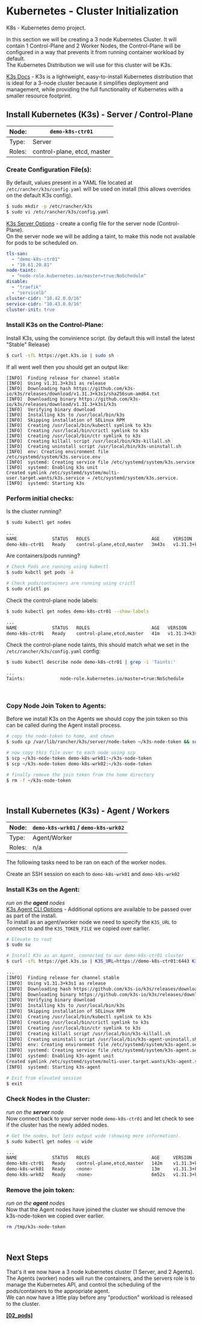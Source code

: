 # Kubernetes - Cluster Initialization
K8s - Kubernetes demo project.

In this section we will be creating a 3 node Kubernetes Cluster. It will contain 1 Control-Plane and 2 Worker Nodes, the Control-Plane will be configured in a way that prevents it from running container workload by default. <br/>
The Kubernetes Distribution we will use for this cluster will be K3s.

[K3s Docs](https://docs.k3s.io/) - K3s is a lightweight, easy-to-install Kubernetes distribution that is ideal for a 3-node cluster because it simplifies deployment and management, while providing the full functionality of Kubernetes with a smaller resource footprint.


## Install Kubernetes (K3s) - Server / Control-Plane

| __Node:__ | __`demo-k8s-ctr01`__ |
| --- | --- |
| Type:   | Server |
| Roles:  | control-plane, etcd, master |


### Create Configuration File(s):
By default, values present in a YAML file located at `/etc/rancher/k3s/config.yaml` will be used on install 
(this allows overrides on the default K3s config). <br/>
```sh
$ sudo mkdir -p /etc/rancher/k3s
$ sudo vi /etc/rancher/k3s/config.yaml
```

[K3s Server Options](https://docs.k3s.io/cli/server) - create a config file for the server node (Control-Plane). <br/>
On the server node we will be adding a taint, to make this node not available for pods to be scheduled on.
```yaml
tls-san:
  - "demo-k8s-ctr01"
  - "10.61.20.81"
node-taint: 
  - "node-role.kubernetes.io/master=true:NoSchedule"
disable:
  - "traefik"
  - "servicelb"
cluster-cidr: "10.42.0.0/16"
service-cidr: "10.43.0.0/16"
cluster-init: true
```

### Install K3s on the Control-Plane:
Install K3s, using the convinience script. (by default this will install the latest "Stable" Release)
```bash
$ curl -sfL https://get.k3s.io | sudo sh -
```
If all went well then you should get an output like:
```
[INFO]  Finding release for channel stable
[INFO]  Using v1.31.3+k3s1 as release
[INFO]  Downloading hash https://github.com/k3s-io/k3s/releases/download/v1.31.3+k3s1/sha256sum-amd64.txt
[INFO]  Downloading binary https://github.com/k3s-io/k3s/releases/download/v1.31.3+k3s1/k3s
[INFO]  Verifying binary download
[INFO]  Installing k3s to /usr/local/bin/k3s
[INFO]  Skipping installation of SELinux RPM
[INFO]  Creating /usr/local/bin/kubectl symlink to k3s
[INFO]  Creating /usr/local/bin/crictl symlink to k3s
[INFO]  Creating /usr/local/bin/ctr symlink to k3s
[INFO]  Creating killall script /usr/local/bin/k3s-killall.sh
[INFO]  Creating uninstall script /usr/local/bin/k3s-uninstall.sh
[INFO]  env: Creating environment file /etc/systemd/system/k3s.service.env
[INFO]  systemd: Creating service file /etc/systemd/system/k3s.service
[INFO]  systemd: Enabling k3s unit
Created symlink /etc/systemd/system/multi-user.target.wants/k3s.service → /etc/systemd/system/k3s.service.
[INFO]  systemd: Starting k3s
```

### Perform initial checks:
Is the cluster running?
```bash
$ sudo kubectl get nodes

...
NAME             STATUS   ROLES                       AGE     VERSION
demo-k8s-ctr01   Ready    control-plane,etcd,master   3m43s   v1.31.3+k3s1
```

Are containers/pods running?
```bash
# Check Pods are running using kubectl
$ sudo kubctl get pods -A

# Check pods/containers are running using crictl
$ sudo crictl ps
```

Check the control-plane node labels:
```bash
$ sudo kubectl get nodes demo-k8s-ctr01 --show-labels

...
NAME             STATUS   ROLES                       AGE   VERSION        LABELS
demo-k8s-ctr01   Ready    control-plane,etcd,master   41m   v1.31.3+k3s1   beta.kubernetes.io/arch=amd64,beta.kubernetes.io/instance-type=k3s,beta.kubernetes.io/os=linux,kubernetes.io/arch=amd64,kubernetes.io/hostname=demo-k8s-ctr01,kubernetes.io/os=linux,node-role.kubernetes.io/control-plane=true,node-role.kubernetes.io/etcd=true,node-role.kubernetes.io/master=true,node.kubernetes.io/instance-type=k3s
```

Check the control-plane node taints, this should match what we set in the `/etc/rancher/k3s/config.yaml` config:
```bash
$ sudo kubectl describe node demo-k8s-ctr01 | grep -i 'Taints:'

...
Taints:             node-role.kubernetes.io/master=true:NoSchedule
```

<br/>

### Copy Node Join Token to Agents:
Before we install K3s on the Agents we should copy the join token so this can be called during the Agent install process.
```bash
# copy the node-token to home, and chown
$ sudo cp /var/lib/rancher/k3s/server/node-token ~/k3s-node-token && sudo chown $(whoami):$(whoami) ~/k3s-node-token

# now copy this file over to each node using scp
$ scp ~/k3s-node-token demo-k8s-wrk01:~/k3s-node-token
$ scp ~/k3s-node-token demo-k8s-wrk02:~/k3s-node-token

# finally remove the join token from the home directory
$ rm -f ~/k3s-node-token
```
<br/>

## Install Kubernetes (K3s) - Agent / Workers

| __Node:__ | __`demo-k8s-wrk01` / `demo-k8s-wrk02`__ |
| --- | --- |
| Type:   | Agent/Worker |
| Roles:  | n/a |

The following tasks need to be ran on each of the worker nodes.

Create an SSH session on each to `demo-k8s-wrk01` and `demo-k8s-wrk02`

### Install K3s on the Agent:
_run on the __agent__ nodes_ <br/>
[K3s Agent CLI Options](https://docs.k3s.io/cli/agent) - Additional options are available to be passed over as part of the install. <br/>
To install as an agent/worker node we need to specify the `K3S_URL` to connect to and the `K3S_TOKEN_FILE` we copied over earlier.

```bash
# Elevate to root
$ sudo su

# Install K3s as an Agent, connected to our demo-k8s-ctr01 cluster
$ curl -sfL https://get.k3s.io | K3S_URL=https://demo-k8s-ctr01:6443 K3S_TOKEN_FILE=/tmp/k3s-node-token sh -s -

...
[INFO]  Finding release for channel stable
[INFO]  Using v1.31.3+k3s1 as release
[INFO]  Downloading hash https://github.com/k3s-io/k3s/releases/download/v1.31.3+k3s1/sha256sum-amd64.txt
[INFO]  Downloading binary https://github.com/k3s-io/k3s/releases/download/v1.31.3+k3s1/k3s
[INFO]  Verifying binary download
[INFO]  Installing k3s to /usr/local/bin/k3s
[INFO]  Skipping installation of SELinux RPM
[INFO]  Creating /usr/local/bin/kubectl symlink to k3s
[INFO]  Creating /usr/local/bin/crictl symlink to k3s
[INFO]  Creating /usr/local/bin/ctr symlink to k3s
[INFO]  Creating killall script /usr/local/bin/k3s-killall.sh
[INFO]  Creating uninstall script /usr/local/bin/k3s-agent-uninstall.sh
[INFO]  env: Creating environment file /etc/systemd/system/k3s-agent.service.env
[INFO]  systemd: Creating service file /etc/systemd/system/k3s-agent.service
[INFO]  systemd: Enabling k3s-agent unit
Created symlink /etc/systemd/system/multi-user.target.wants/k3s-agent.service → /etc/systemd/system/k3s-agent.service.
[INFO]  systemd: Starting k3s-agent

# Exit from elevated session
$ exit
```

### Check Nodes in the Cluster:
_run on the __server__ node_ <br/>
Now connect back to your server node `demo-k8s-ctr01` and let check to see if the cluster has the newly added nodes. 
```bash
# Get the nodes, but lets output wide (showing more information).
$ sudo kubectl get nodes -o wide

...
NAME             STATUS   ROLES                       AGE     VERSION        INTERNAL-IP   EXTERNAL-IP   OS-IMAGE             KERNEL-VERSION     CONTAINER-RUNTIME
demo-k8s-ctr01   Ready    control-plane,etcd,master   142m    v1.31.3+k3s1   10.61.20.81   <none>        Ubuntu 24.04.1 LTS   6.8.0-50-generic   containerd://1.7.23-k3s2
demo-k8s-wrk01   Ready    <none>                      13m     v1.31.3+k3s1   10.61.20.82   <none>        Ubuntu 24.04.1 LTS   6.8.0-31-generic   containerd://1.7.23-k3s2
demo-k8s-wrk02   Ready    <none>                      6m52s   v1.31.3+k3s1   10.61.20.83   <none>        Ubuntu 24.04.1 LTS   6.8.0-31-generic   containerd://1.7.23-k3s2
```

### Remove the join token:
_run on the __agent__ nodes_ <br/>
Now that the Agent nodes have joined the cluster we should remove the k3s-node-token we copied over earlier.
```bash
rm /tmp/k3s-node-token
```
<br/>

## Next Steps 
That's it we now have a 3 node kubernetes cluster (1 Server, and 2 Agents).<br/>
The Agents (worker) nodes will run the containers, and the servers role is to manage the Kubernetes API, and control the scheduling of the pods/containers to the appropriate agent.<br/>
We can now have a little play before any "production" workload is released to the cluster.

[__[02_pods]__](/robertadamsul/demos-and-workshops/kubernetes/02_pods.md)
